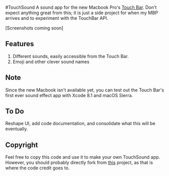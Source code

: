 #TouchSound
A sound app for the new Macbook Pro's [Touch Bar](https://developer.apple.com/macos/touch-bar/). Don't expect anything great from this; it is just a side project for when my MBP arrives and to experiment with the TouchBar API.

[Screenshots coming soon]

## Features
1. Different sounds, easily accessible from the Touch Bar.
2. Emoji and other clever sound names

## Note
Since the new Macbook isn't available yet, you can test out the Touch Bar's first ever sound effect app with Xcode 8.1 and macOS Sierra.

## To Do
Reshape UI, add code documentation, and consolidate what this will be eventually.

## Copyright
Feel free to copy this code and use it to make your own TouchSound app. However, you should probably directly fork from [this](https://github.com/hungtruong/TouchFart) project, as that is where the code credit goes to.
